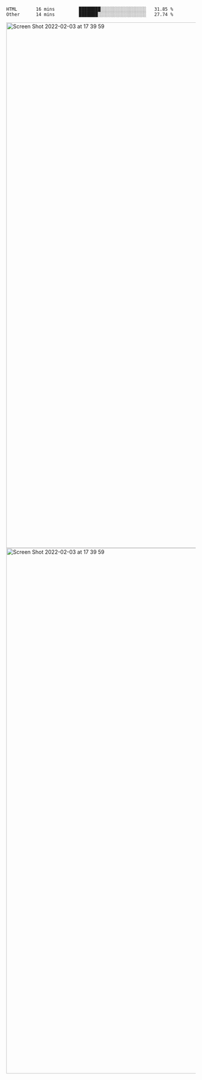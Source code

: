 <!--START_SECTION:waka-->

```text
HTML       16 mins         ████████░░░░░░░░░░░░░░░░░   31.85 %
Other      14 mins         ███████░░░░░░░░░░░░░░░░░░   27.74 %
```

<!--END_SECTION:waka-->

<img width="1400" alt="Screen Shot 2022-02-03 at 17 39 59" src="https://user-images.githubusercontent.com/45716542/152387304-f2b60485-53a6-4f4b-a818-5cefb1b0c0ae.png">
<img width="1400" alt="Screen Shot 2022-02-03 at 17 39 59" src="https://user-images.githubusercontent.com/45716542/152387273-ea5cdf21-2a45-44da-8bef-00c1763b1d42.png">
